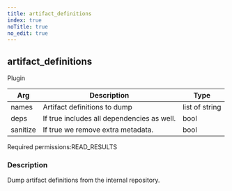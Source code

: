 ```yaml
---
title: artifact_definitions
index: true
noTitle: true
no_edit: true
---
```




<div class="vql_item"></div>


## artifact_definitions
<span class='vql_type label label-warning pull-right page-header'>Plugin</span>



<div class="vqlargs"></div>

Arg | Description | Type
----|-------------|-----
names|Artifact definitions to dump|list of string
deps|If true includes all dependencies as well.|bool
sanitize|If true we remove extra metadata.|bool

<span class="permission_list vql_type">Required permissions:</span><span class="permission_list linkcolour label label-important">READ_RESULTS</span>

### Description

Dump artifact definitions from the internal repository.

